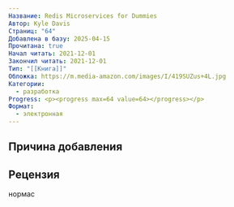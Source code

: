 ```yaml
---
Название: Redis Microservices for Dummies
Автор: Kyle Davis
Страниц: "64"
Добавлена в базу: 2025-04-15
Прочитана: true
Начал читать: 2021-12-01
Закончил читать: 2021-12-01
Тип: "[[Книга]]"
Обложка: https://m.media-amazon.com/images/I/419SUZus+4L.jpg
Категории:
  - разработка
Progress: <p><progress max=64 value=64></progress></p>
Формат:
  - электронная
---
```

## Причина добавления

## Рецензия

нормас
